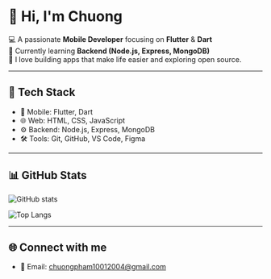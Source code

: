 # 👋 Hi, I'm Chuong  

💻 A passionate **Mobile Developer** focusing on **Flutter** & **Dart**  
🌱 Currently learning **Backend (Node.js, Express, MongoDB)**  
🚀 I love building apps that make life easier and exploring open source.  

---

## 🔧 Tech Stack
- 📱 Mobile: Flutter, Dart  
- 🌐 Web: HTML, CSS, JavaScript  
- ⚙️ Backend: Node.js, Express, MongoDB  
- 🛠 Tools: Git, GitHub, VS Code, Figma  

---

## 📊 GitHub Stats
![GitHub stats](https://github-readme-stats.vercel.app/api?username=Phamdinhlchuong1001&show_icons=true&theme=radical)

![Top Langs](https://github-readme-stats.vercel.app/api/top-langs/?username=Phamdinhlchuong1001&layout=compact&theme=radical)

---

## 🌐 Connect with me
- 📧 Email: chuongpham10012004@gmail.com  
 
